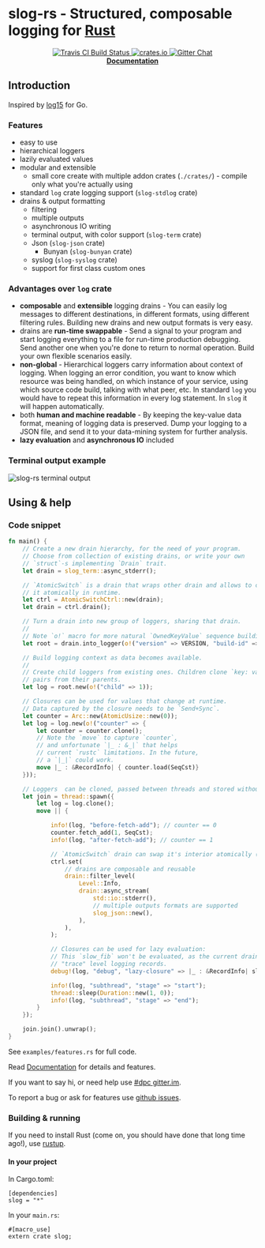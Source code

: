 # slog-rs - Structured, composable logging for [Rust][rust]

<p align="center">
  <a href="https://travis-ci.org/dpc/slog-rs">
      <img src="https://img.shields.io/travis/dpc/slog-rs/master.svg?style=flat-square" alt="Travis CI Build Status">
  </a>
  <a href="https://crates.io/crates/slog">
      <img src="http://meritbadge.herokuapp.com/slog?style=flat-square" alt="crates.io">
  </a>
  <a href="https://gitter.im/dpc/dpc">
      <img src="https://img.shields.io/badge/GITTER-join%20chat-green.svg?style=flat-square" alt="Gitter Chat">
  </a>
  <br>
  <strong><a href="//dpc.github.io/slog-rs/">Documentation</a></strong>
</p>

## Introduction

Inspired by [log15] for Go.

### Features

* easy to use
* hierarchical loggers
* lazily evaluated values
* modular and extensible
	* small core create with multiple addon crates (`./crates/`) - compile only
	what you're actually using
* standard `log` crate logging support (`slog-stdlog` crate)
* drains & output formatting
	* filtering
	* multiple outputs
	* asynchronous IO writing
	* terminal output, with color support (`slog-term` crate)
	* Json (`slog-json` crate)
		* Bunyan (`slog-bunyan` crate)
	* syslog (`slog-syslog` crate)
	* support for first class custom ones

### Advantages over `log` crate

* **composable** and **extensible** logging drains - You can easily log messages
  to different destinations, in different formats, using different filtering
  rules. Building new drains and new output formats is very easy.
* drains are **run-time swappable** - Send a signal to your program and start
  logging everything to a file for run-time production debugging. Send another
  one when you're done to return to normal operation. Build your own flexible
  scenarios easily.
* **non-global** - Hierarchical loggers carry information about context of
  logging. When logging an error condition, you want to know which resource was
  being handled, on which instance of your service, using which source code
  build, talking with what peer, etc. In standard `log` you would have to repeat
  this information in every log statement. In `slog` it will happen
  automatically.
* both **human and machine readable** - By keeping the key-value data format,
  meaning of logging data is preserved. Dump your logging to a JSON file, and
  send it to your data-mining system for further analysis.
* **lazy evaluation** and **asynchronous IO** included

### Terminal output example

![slog-rs terminal output](http://i.imgur.com/IUe80gU.png)

## Using & help

### Code snippet

``` rust
fn main() {
    // Create a new drain hierarchy, for the need of your program.
    // Choose from collection of existing drains, or write your own
    // `struct`-s implementing `Drain` trait.
    let drain = slog_term::async_stderr();

    // `AtomicSwitch` is a drain that wraps other drain and allows to change
    // it atomically in runtime.
    let ctrl = AtomicSwitchCtrl::new(drain);
    let drain = ctrl.drain();

    // Turn a drain into new group of loggers, sharing that drain.
    //
    // Note `o!` macro for more natural `OwnedKeyValue` sequence building.
    let root = drain.into_logger(o!("version" => VERSION, "build-id" => "8dfljdf"));

    // Build logging context as data becomes available.
    //
    // Create child loggers from existing ones. Children clone `key: value`
    // pairs from their parents.
    let log = root.new(o!("child" => 1));

    // Closures can be used for values that change at runtime.
    // Data captured by the closure needs to be `Send+Sync`.
    let counter = Arc::new(AtomicUsize::new(0));
    let log = log.new(o!("counter" => {
        let counter = counter.clone();
        // Note the `move` to capture `counter`,
        // and unfortunate `|_ : &_|` that helps
        // current `rustc` limitations. In the future,
        // a `|_|` could work.
        move |_ : &RecordInfo| { counter.load(SeqCst)}
    }));

    // Loggers  can be cloned, passed between threads and stored without hassle.
    let join = thread::spawn({
        let log = log.clone();
        move || {

            info!(log, "before-fetch-add"); // counter == 0
            counter.fetch_add(1, SeqCst);
            info!(log, "after-fetch-add"); // counter == 1

            // `AtomicSwitch` drain can swap it's interior atomically (race-free).
            ctrl.set(
                // drains are composable and reusable
                drain::filter_level(
                    Level::Info,
                    drain::async_stream(
                        std::io::stderr(),
                        // multiple outputs formats are supported
                        slog_json::new(),
                    ),
                ),
            );

            // Closures can be used for lazy evaluation:
            // This `slow_fib` won't be evaluated, as the current drain discards
            // "trace" level logging records.
            debug!(log, "debug", "lazy-closure" => |_ : &RecordInfo| slow_fib(40));

            info!(log, "subthread", "stage" => "start");
            thread::sleep(Duration::new(1, 0));
            info!(log, "subthread", "stage" => "end");
        }
    });

    join.join().unwrap();
}
```

See `examples/features.rs` for full code.


Read [Documentation](//dpc.github.io/slog-rs/) for details and features.

If you want to say hi, or need help use [#dpc gitter.im][dpc gitter].

To report a bug or ask for features use [github issues][issues].

[rust]: http://rust-lang.org
[dpc gitter]: https://gitter.im/dpc/dpc
[issues]: //github.com/dpc/slog-rs/issues
[log15]: //github.com/inconshreveable/log15

### Building & running

If you need to install Rust (come on, you should have done that long time ago!), use [rustup][rustup].

[rustup]: https://www.rustup.rs

#### In your project

In Cargo.toml:

```
[dependencies]
slog = "*"
```

In your `main.rs`:

```
#[macro_use]
extern crate slog;
```
